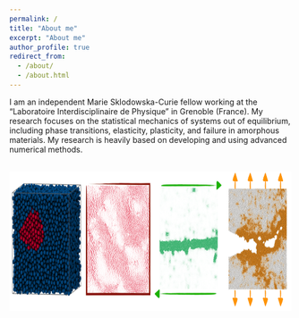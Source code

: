 ```yaml
---
permalink: /
title: "About me"
excerpt: "About me"
author_profile: true
redirect_from: 
  - /about/
  - /about.html
---
```


I am an independent Marie Sklodowska-Curie fellow working at the “Laboratoire Interdisciplinaire de Physique” in Grenoble (France). My research focuses on the statistical mechanics of systems out of equilibrium, including phase transitions, elasticity, plasticity, and failure in amorphous materials. My research is heavily based on developing and using advanced numerical methods.

<br/>
<img src="/images/overview-min.png" width="1000" height="250">
<br/>

